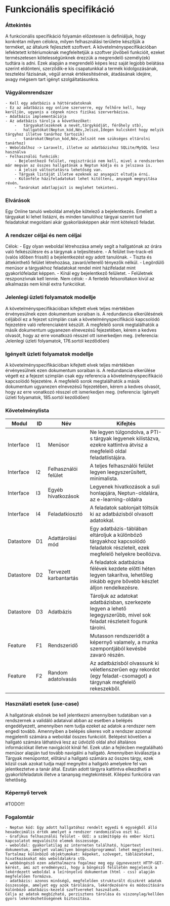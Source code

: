 # Funkcionális specifikáció

### Áttekintés

A funkcionális specifikáció	folyamán előzetesen is definiáljuk,
hogy konkrétan milyen célokra, milyen felhasználási területre készítjük a terméket, 
az általunk fejlesztett szoftvert. A követelményspecifikációban lefektetett 
kritériumoknak megfeleltetjük a szoftver jövőbeli funkcióit, ezeket természetesen 
kötelességünknek érezzük a megrendelő személy(ek) tudtára is adni.
Ezek alapján a megrendelő képes lesz saját legjobb belátása szerint eldönteni,
szerződik-e kis csapatunkkal a termék kidolgozásának, tesztelési fázisának, 
végül annak értékesítésének, átadásának idejére, avagy mégsem tart igényt szolgáltatásunkra.


### Vágyálomrendszer

	- Kell egy adatbázis a háttéradatoknak
	- Ez az adatbázis egy online szerverre, egy felhőre kell, hogy kerüljön, ugyanis a cégnek nincs fizikai szerverbázisa.
	- Adatbázis implementációja
	- Az adatbázis tárolja a következőket:
		- 	tárgyakat(ezeknek a nevét,tárgykódját, férőhely stb),
		- 	hallgatókat(Neptun_kód,Név,Jelszó,Idegen kulcsként hogy melyik tárgyhoz illetve tanárhoz tartozik)
		- 	tanárokat(Neptun_kód,Név,Jelszót nem szükséges eltárolni tanárhoz)
	- Weboldalhoz -> Laravelt, illetve az adatbázishoz SQLite/MySQL lesz használva
	- Felhasználói funkciók: 
		- Bejelentkező felület, regisztráció nem kell, mivel a rendszerben már megvan az összes hallgatónak a Neptun kódja és a jelszava is.
		- A jelszó változtatásra lehetőség van.
		- Tárgyak listáját illetve ezeknek az anyagait eltudja érni.
		- Különféle házifeladatokat lehet kitölteni, anyagok megnyitása révén.
		- Tanárokat adatlapjait is meglehet tekinteni.

	
### Elvárások

Egy Online tanuló weboldal amelybe kötelező a bejelentkezés. Emellett a tárgyakat ki lehet listázni, és minden tanulóhoz
tárgyai szerint tud feladatokat megoldani akár gyakorlásképpen akár mint kötelező feladat. 

### A rendszer céljai és nem céljai

Célok:
	- Egy olyan weboldal létrehozása amely segít a hallgatónak az órára való felkészülésre és a tárgynak a teljesítésére.
	- A felület live-track-eli (valós időben frissíti) a bejelentkezést egy adott tanulónak.
	- Tiszta és áttekinthető felület létrehozása, zavaró/elterelő tényezők nélkül.
	- Legördülő menüsor a tárgyakhoz feladatokat rendel mint házifeladat mint gyakorlófeladat képpen.
	- Kínál egy bejelentkező felületet.
	- Felületnek reszponzívnak kell lennie.
Nem célok:
	- A fentebb felsoroltakon kívül az alkalmazás nem kínál extra funkciókat.

### Jelenlegi üzleti folyamatok modellje

A követelményspecifikációban kifejtett elvek teljes mértékben érvényesülnek ezen dokumentum soraiban is.
A redundancia elkerülésének céljából ez a fejezet szimplán csak a követelményspecifikáció kapcsolódó fejezetére való referenciaként készült.
A megfelelő sorok megtalálhatók a másik dokumentum ugyanezen elnevezésű fejezetében,
kérem a kedves olvasót, hogy az erre vonatkozó résszel ott ismerkedjen meg.
(referencia: Jelenlegi üzleti folyamatok, 176.sortól kezdődően)


### Igényelt üzleti folyamatok modellje

A követelményspecifikációban kifejtett elvek teljes mértékben érvényesülnek ezen dokumentum soraiban is.
A redundancia elkerülése végett ez a fejezet szimplán csak egy referencia a követelményspecifikáció kapcsolódó fejezetére.
A megfelelő sorok megtalálhatók a másik dokumentum ugyanezen elnevezésű fejezetében,
kérem a kedves olvasót, hogy az erre vonatkozó résszel ott ismerkedjen meg.
(referencia: Igényelt üzleti folyamatok, 185.sortól kezdődően)


### Követelménylista

|    Modul    	| ID |       Név        		|                                                        Kifejtés                                                       			|
|-------------	|----|--------------------------|-----------------------------------------------------------------------------------------------------------------------------------|
| Interface   	| I1 | Menüsor   				| Ne legyen túlgondolva, a PTI-s tárgyak legyenek kilistázva, ezekre kattintva átvisz a megfelelő oldal feladatlistájára. 			|
| Interface		| I2 | Felhasználói felület		| A teljes felhasználói felület legyen leegyszerűsített, minimalista.																|
| Interface 	| I3 | Egyéb hivatkozások      	| Legyenek hivatkozások a suli honlapjára, Neptun-oldalára, az e-learning-oldalra													|
| Interface		| I4 | Feladatkiosztó			| A feladatok sablonjait töltsük ki az adatbázisból olvasott adatokkal.																|
| Datastore 	| D1 | Adattárolási mód 		| Egy adatbázis-táblában eltároljuk a különböző tárgyakhoz kapcsolódó feladatok részleteit, ezek megfelelő helyekre beollózva.		|
| Datastore 	| D2 | Tervezett karbantartás	| A feladatok adatbázisa félévek kezdete előtti héten legyen takarítva, lehetőleg inkább egyre bővebb készlet álljon rendelkezésre.	|
| Datastore 	| D3 | Adatbázis        		| Tároljuk az adatokat adatbázisban, szerkezete legyen a lehető legegyszerűbb, mivel sok feladat részleteit fogunk tárolni. 		|
| Feature   	| F1 | Rendszeridő      		| Mutasson rendszeridőt a képernyő valamely, a munka szempontjából kevésbé zavaró részén.											|
| Feature   	| F2 | Random adatolvasás      	| Az adatbázisból olvassunk ki véletlenszerűen egy rekordot (egy feladat-csomagot) a tárgynak megfelelő rekeszekből.				|


### Használati esetek (use-case)

A hallgatónak elsőnek be kell jelentkezni amennyiben tudatában van a rendszernek a validáló adataival 
abban az esetben a belépés engedélyezett, amennyiben nem tudja ezeket az adatok a rendszer nem engedi tovább.
Amennyiben a belépés sikeres volt a rendszer azonnal megjeleníti számára a weboldal összes funkcióit.
Belépést követően a hallgató számára láthatóvá lesz az üdvözlő oldal ahol általános információkat illetve navigációt kínál fel.
Ezek után a fejlécben megtalálható menüsor alapján tud tovább navigálni a hallgató. Amennyiben kiválasztja a Tárgyak menüpontot,
előtárul a hallgató számára az összes tárgy, ezek közül csak azokat tudja majd megnyitni a hallgató amelyekre fel van jelentkeztetve
a tanár által. Ezután adott tárgyra kattintva elkezdheti a gyakorlófeladatok illetve a tananyag megtekintését. Kilépési funkcióra van lehetőség.

### Képernyő tervek

#TODO!!!

### Fogalomtár
	- Neptun kód: Egy adott hallgatóhoz rendelt egyedi 6 egységből álló hexadecimális érték amelyet a rendszer randomizálva oszt ki.  
	- Grafikus felhasználói felület - GUI: a számítógép és ember közti kapcsolatot megvalósító elemek összessége. 
	- weboldal: gyakorlatilag az interneten található, hipertext dokumentum, amelyet valamilyen böngészőprogrammal lehet megjeleníteni. Tartalmaz különböző objektumokat: képeket, szöveget, táblázatokat, hivatkozásokat más weboldalakra stb. 
	A webböngésző ezen adathalmazra fogalmaz meg egy úgynevezett HTTP-GET-kérést, ami azt eredményezi, hogy a böngésző felületén megjelenik a lekérdezett weboldal a leírónyelvű dokumentum (html - css) alapján megfelelően formázva.
	- adatbázis: azonos minőségű, megfelelően strukturált diszkrét adatok összessége, amelyet egy azok tárolására, lekérdezésére és módosítására különböző adatbázis-kezelő szoftvereket használunk. 
	Célja az adatok megbízható, perzisztens tárolása és viszonylag/kellően gyors lekérdezhetőségének biztosítása.